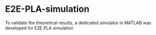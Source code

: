 # E2E-PLA-simulation
To validate the theoretical results, a dedicated simulator in MATLAB was developed for E2E PLA simulation
